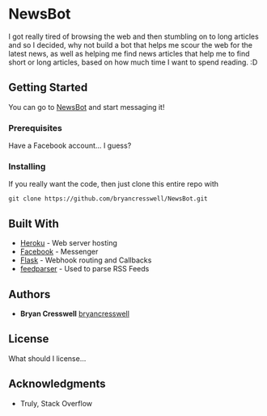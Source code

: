 # NewsBot

I got really tired of browsing the web and then stumbling on to long articles and so I decided, why not build a bot that helps me scour the web for the latest news, as well as helping me find news articles that help me to find short or long articles, based on how much time I want to spend reading. :D

## Getting Started

You can go to [NewsBot](https://www.facebook.com/justanothernewsbot/) and start messaging it!

### Prerequisites

Have a Facebook account... I guess?


### Installing

If you really want the code, then just clone this entire repo with

```
git clone https://github.com/bryancresswell/NewsBot.git
```

## Built With

* [Heroku](https://devcenter.heroku.com/) - Web server hosting
* [Facebook](https://developers.facebook.com/docs/messenger-platform/) - Messenger
* [Flask](flask.pocoo.org/) - Webhook routing and Callbacks
* [feedparser](https://pythonhosted.org/feedparser/) - Used to parse RSS Feeds

## Authors

* **Bryan Cresswell** [bryancresswell](https://github.com/bryancresswell)

## License

What should I license...

## Acknowledgments

* Truly, Stack Overflow
